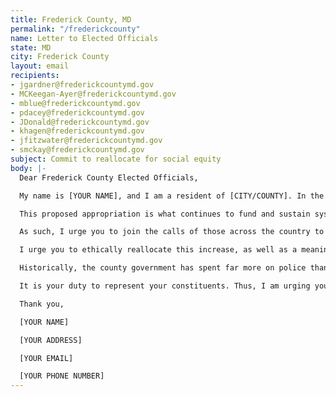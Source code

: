 ```yaml
---
title: Frederick County, MD
permalink: "/frederickcounty"
name: Letter to Elected Officials
state: MD
city: Frederick County
layout: email
recipients:
- jgardner@frederickcountymd.gov
- MCKeegan-Ayer@frederickcountymd.gov
- mblue@frederickcountymd.gov
- pdacey@frederickcountymd.gov
- JDonald@frederickcountymd.gov
- khagen@frederickcountymd.gov
- jfitzwater@frederickcountymd.gov
- smckay@frederickcountymd.gov
subject: Commit to reallocate for social equity
body: |-
  Dear Frederick County Elected Officials,

  My name is [YOUR NAME], and I am a resident of [CITY/COUNTY]. In the midst of this pandemic and public outcry against police brutality, it feels especially inappropriate to propose an increase to the Frederick Police Department budget of $33,480,852 for fiscal 2020, a $1.07 million — or 3 percent — increase over the budget proposed in March 2018.

  This proposed appropriation is what continues to fund and sustain systemic violence in our county against Black and Brown communities through policing and mass incarceration. As seen with George Floyd, Breonna Taylor and many others before them, funding the police will not be the solution for a change.

  As such, I urge you to join the calls of those across the country to defund the police. Frederick County cannot wait any longer for a budget that meets the needs of its residents. The only way to achieve this is to take immediate steps to defund the police and support community wellbeing.

  I urge you to ethically reallocate this increase, as well as a meaningful portion of the remaining FPD budget, towards social services and education. Investment in programs such as the Frederick Community Action Agency, Child Advocacy Center, Human Relations Commission, and The Frederick Center for LGBTQ advocacy shows our commitment to communities and the vision that all Frederick residents deserve to thrive.

  Historically, the county government has spent far more on police than on public health, homeless services, youth services, schools, and other vital agencies, all while Frederick residents face a housing crisis and opioid epidemic. It’s time to staunch the expansion of the FPD's mandate into homeless services, schools, youth services, mental health, and other social services where an armed police force simply doesn't belong. It’s time to protect investments in human services, the social safety net, and racial and economic justice.

  It is your duty to represent your constituents. Thus, I am urging you to completely revise the Frederick County budget for FY2020-2021. Public opinion is with me. I am asking that county officials give intense care, attention and effort towards sustainable, long-term change.

  Thank you,

  [YOUR NAME]

  [YOUR ADDRESS]

  [YOUR EMAIL]

  [YOUR PHONE NUMBER]
---
```


